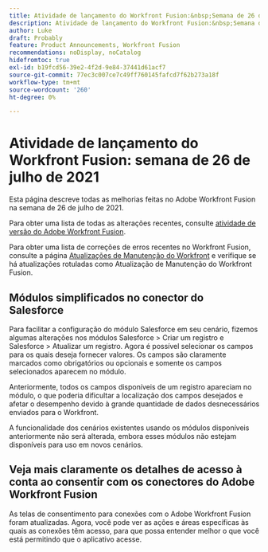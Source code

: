 ```yaml
---
title: Atividade de lançamento do Workfront Fusion:&nbsp;Semana de 26 de julho de 2021
description: Atividade de lançamento do Workfront Fusion:&nbsp;Semana de 26 de julho de 2021
author: Luke
draft: Probably
feature: Product Announcements, Workfront Fusion
recommendations: noDisplay, noCatalog
hidefromtoc: true
exl-id: b19fcd56-39e2-4f2d-9e84-37441d61acf7
source-git-commit: 77ec3c007ce7c49ff760145fafcd7f62b273a18f
workflow-type: tm+mt
source-wordcount: '260'
ht-degree: 0%

---
```


# Atividade de lançamento do Workfront Fusion: semana de 26 de julho de 2021

Esta página descreve todas as melhorias feitas no Adobe Workfront Fusion na semana de 26 de julho de 2021.

Para obter uma lista de todas as alterações recentes, consulte [atividade de versão do Adobe Workfront Fusion](/help/workfront-fusion/fusion-product-releases/fusion-release-activity.md).

Para obter uma lista de correções de erros recentes no Workfront Fusion, consulte a página [Atualizações de Manutenção do Workfront](https://experienceleague.adobe.com/docs/workfront-known-issues/releases/current-updates.html?lang=pt-BR) e verifique se há atualizações rotuladas como Atualização de Manutenção do Workfront Fusion.

## Módulos simplificados no conector do Salesforce

Para facilitar a configuração do módulo Salesforce em seu cenário, fizemos algumas alterações nos módulos Salesforce > Criar um registro e Salesforce > Atualizar um registro. Agora é possível selecionar os campos para os quais deseja fornecer valores. Os campos são claramente marcados como obrigatórios ou opcionais e somente os campos selecionados aparecem no módulo.

Anteriormente, todos os campos disponíveis de um registro apareciam no módulo, o que poderia dificultar a localização dos campos desejados e afetar o desempenho devido à grande quantidade de dados desnecessários enviados para o Workfront.

A funcionalidade dos cenários existentes usando os módulos disponíveis anteriormente não será alterada, embora esses módulos não estejam disponíveis para uso em novos cenários.

## Veja mais claramente os detalhes de acesso à conta ao consentir com os conectores do Adobe Workfront Fusion

As telas de consentimento para conexões com o Adobe Workfront Fusion foram atualizadas. Agora, você pode ver as ações e áreas específicas às quais as conexões têm acesso, para que possa entender melhor o que você está permitindo que o aplicativo acesse.
